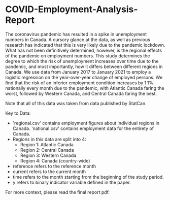 # COVID-Employment-Analysis-Report
The coronavirus pandemic has resulted in a spike in unemployment numbers in Canada. A cursory glance at the data, as well as previous research has indicated that this is very likely due to the pandemic lockdown. What has not been definitively determined, however, is the regional effects of the pandemic on employment numbers. This study determines the degree to which the risk of unemployment increases over time due to the pandemic, and most importantly, how it differs between different regions in Canada. We use data from January 2017 to January 2021 to employ a logistic regression on the year-over-year change of employed persons. We find that the risk of an inferior employment condition increases by 1.1% nationally every month due to the pandemic, with Atlantic Canada faring the worst, followed by Western Canada, and Central Canada faring the best.

Note that all of this data was taken from data published by StatCan.

Key to Data:
- 'regional.csv' contains employment figures about individual regions in Canada. 'national.csv' contains employment data for the entirety of Canada. 
- Regions in this data are split into 4:
    - Region 1: Atlantic Canada
    - Region 2: Central Canada
    - Region 3: Western Canada
    - Region 4: Canada (country-wide)
- reference refers to the reference month
- current refers to the current month
- time refers to the month starting from the beginning of the study period. 
- y refers to binary indicator variable defined in the paper. 

For more context, please read the final report pdf. 

